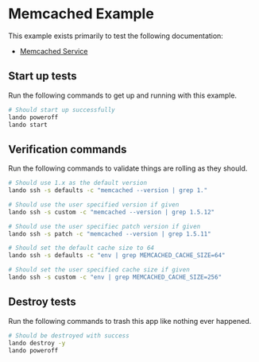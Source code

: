 Memcached Example
=================

This example exists primarily to test the following documentation:

* [Memcached Service](https://docs.devwithlando.io/tutorials/memcached.html)

Start up tests
--------------

Run the following commands to get up and running with this example.

```bash
# Should start up successfully
lando poweroff
lando start
```

Verification commands
---------------------

Run the following commands to validate things are rolling as they should.

```bash
# Should use 1.x as the default version
lando ssh -s defaults -c "memcached --version | grep 1."

# Should use the user specified version if given
lando ssh -s custom -c "memcached --version | grep 1.5.12"

# Should use the user specifiec patch version if given
lando ssh -s patch -c "memcached --version | grep 1.5.11"

# Should set the default cache size to 64
lando ssh -s defaults -c "env | grep MEMCACHED_CACHE_SIZE=64"

# Should set the user specified cache size if given
lando ssh -s custom -c "env | grep MEMCACHED_CACHE_SIZE=256"
```

Destroy tests
-------------

Run the following commands to trash this app like nothing ever happened.

```bash
# Should be destroyed with success
lando destroy -y
lando poweroff
```
